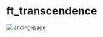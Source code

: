 # ft_transcendence

<img src='https://github.com/42-NextLevel/.github/blob/main/profile/docs/images/landing-page.gif' alt='landing-page' />
